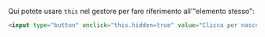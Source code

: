 Qui potete usare `this` nel gestore per fare riferimento all'"elemento stesso":

```html run height=50
<input type="button" onclick="this.hidden=true" value="Clicca per nascondere">
```
